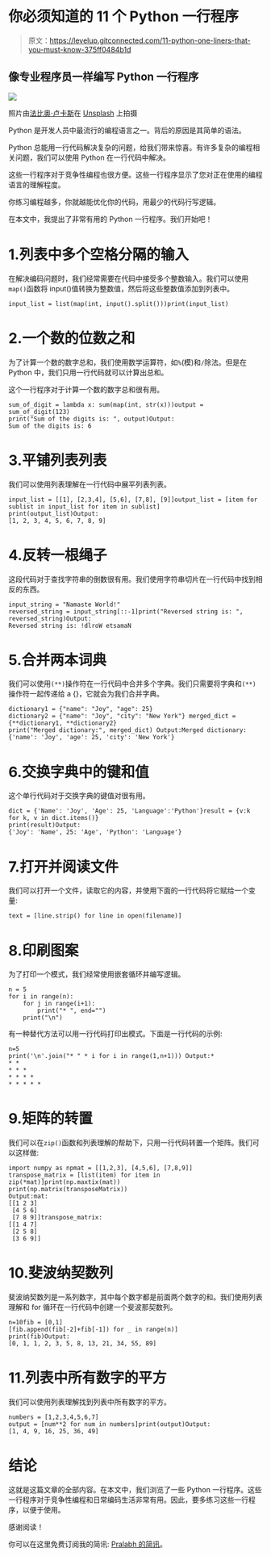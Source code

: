 # 你必须知道的 11 个 Python 一行程序

> 原文：<https://levelup.gitconnected.com/11-python-one-liners-that-you-must-know-375ff0484b1d>

## 像专业程序员一样编写 Python 一行程序

![](img/7fb5b56113ff5afec40ed3a0220541e7.png)

照片由[法比奥·卢卡斯](https://unsplash.com/@fabiolucas_foto?utm_source=medium&utm_medium=referral)在 [Unsplash](https://unsplash.com?utm_source=medium&utm_medium=referral) 上拍摄

Python 是开发人员中最流行的编程语言之一。背后的原因是其简单的语法。

Python 总能用一行代码解决复杂的问题，给我们带来惊喜。有许多复杂的编程相关问题，我们可以使用 Python 在一行代码中解决。

这些一行程序对于竞争性编程也很方便。这些一行程序显示了您对正在使用的编程语言的理解程度。

你练习编程越多，你就越能优化你的代码，用最少的代码行写逻辑。

在本文中，我提出了非常有用的 Python 一行程序。我们开始吧！

# 1.列表中多个空格分隔的输入

在解决编码问题时，我们经常需要在代码中接受多个整数输入。我们可以使用`map()`函数将 input()值转换为整数值，然后将这些整数值添加到列表中。

```
input_list = list(map(int, input().split()))print(input_list)
```

# 2.一个数的位数之和

为了计算一个数的数字总和，我们使用数学运算符，如`%`(模)和`/`除法。但是在 Python 中，我们只用一行代码就可以计算出总和。

这个一行程序对于计算一个数的数字总和很有用。

```
sum_of_digit = lambda x: sum(map(int, str(x)))output = sum_of_digit(123)
print("Sum of the digits is: ", output)Output:
Sum of the digits is: 6
```

# 3.平铺列表列表

我们可以使用列表理解在一行代码中展平列表列表。

```
input_list = [[1], [2,3,4], [5,6], [7,8], [9]]output_list = [item for sublist in input_list for item in sublist]
print(output_list)Output:
[1, 2, 3, 4, 5, 6, 7, 8, 9]
```

# 4.反转一根绳子

这段代码对于查找字符串的倒数很有用。我们使用字符串切片在一行代码中找到相反的东西。

```
input_string = "Namaste World!"
reversed_string = input_string[::-1]print("Reversed string is: ", reversed_string)Output:
Reversed string is: !dlroW etsamaN
```

# 5.合并两本词典

我们可以使用`(**)`操作符在一行代码中合并多个字典。我们只需要将字典和`(**)`操作符一起传递给 a {}，它就会为我们合并字典。

```
dictionary1 = {"name": "Joy", "age": 25}
dictionary2 = {"name": "Joy", "city": "New York"} merged_dict = {**dictionary1, **dictionary2} 
print("Merged dictionary:", merged_dict) Output:Merged dictionary: {'name': 'Joy', 'age': 25, 'city': 'New York'}
```

# 6.交换字典中的键和值

这个单行代码对于交换字典的键值对很有用。

```
dict = {'Name': 'Joy', 'Age': 25, 'Language':'Python'}result = {v:k for k, v in dict.items()}
print(result)Output:
{'Joy': 'Name', 25: 'Age', 'Python': 'Language'}
```

# 7.打开并阅读文件

我们可以打开一个文件，读取它的内容，并使用下面的一行代码将它赋给一个变量:

```
text = [line.strip() for line in open(filename)]
```

# 8.印刷图案

为了打印一个模式，我们经常使用嵌套循环并编写逻辑。

```
n = 5
for i in range(n):
    for j in range(i+1):
        print("* ", end="")
    print("\n")
```

有一种替代方法可以用一行代码打印出模式。下面是一行代码的示例:

```
n=5
print('\n'.join("* " * i for i in range(1,n+1))) Output:* 
* * 
* * * 
* * * * 
* * * * *
```

# 9.矩阵的转置

我们可以在`zip()`函数和列表理解的帮助下，只用一行代码转置一个矩阵。我们可以这样做:

```
import numpy as npmat = [[1,2,3], [4,5,6], [7,8,9]]
transpose_matrix = [list(item) for item in zip(*mat)]print(np.maxtix(mat))
print(np.matrix(transposeMatrix)) 
Output:mat: 
[[1 2 3]
 [4 5 6]
 [7 8 9]]transpose_matrix:
[[1 4 7]
 [2 5 8]
 [3 6 9]]
```

# 10.斐波纳契数列

斐波纳契数列是一系列数字，其中每个数字都是前面两个数字的和。我们使用列表理解和 for 循环在一行代码中创建一个斐波那契数列。

```
n=10fib = [0,1]
[fib.append(fib[-2]+fib[-1]) for _ in range(n)]
print(fib)Output:
[0, 1, 1, 2, 3, 5, 8, 13, 21, 34, 55, 89]
```

# 11.列表中所有数字的平方

我们可以使用列表理解找到列表中所有数字的平方。

```
numbers = [1,2,3,4,5,6,7]
output = [num**2 for num in numbers]print(output)Output:
[1, 4, 9, 16, 25, 36, 49]
```

# 结论

这就是这篇文章的全部内容。在本文中，我们浏览了一些 Python 一行程序。这些一行程序对于竞争性编程和日常编码生活非常有用。因此，要多练习这些一行程序，以便于使用。

感谢阅读！

你可以在这里免费订阅我的简讯: [Pralabh 的简讯](https://pralabhsaxena.medium.com/subscribe)。